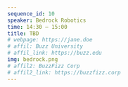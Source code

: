 ```yaml
---
sequence_id: 10
speaker: Bedrock Robotics
time: 14:30 – 15:00
title: TBD
# webpage: https://jane.doe
# affil: Buzz University
# affil_link: https://buzz.edu
img: bedrock.png
# affil2: BuzzFizz Corp
# affil2_link: https://buzzfizz.corp
---
```

